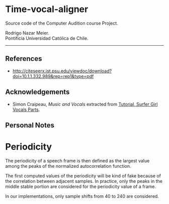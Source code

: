 # Time-vocal-aligner
Source code of the Computer Audition course Project.

Rodrigo Nazar Meier.\
Pontificia Universidad Católica de Chile.

---


## References

* http://citeseerx.ist.psu.edu/viewdoc/download?doi=10.1.1.332.989&rep=rep1&type=pdf


## Acknowledgements

* Simon Craipeau, *Music and Vocals* extracted from [Tutorial, Surfer Girl Vocals Parts](https://www.youtube.com/watch?v=IYnaLyeujDU).


## Personal Notes

# Periodicity

The periodicity of a speech frame is then defined as the largest value among the peaks of the normalized autocorrelation function.

The first computed values of the periodicity will be kind of fake because of the correlation between adjacent samples. In practice, only the peaks in the middle stable portion are considered for the periodicity value of a frame.

In our implementations, only sample shifts from 40 to 240 are considered.
 